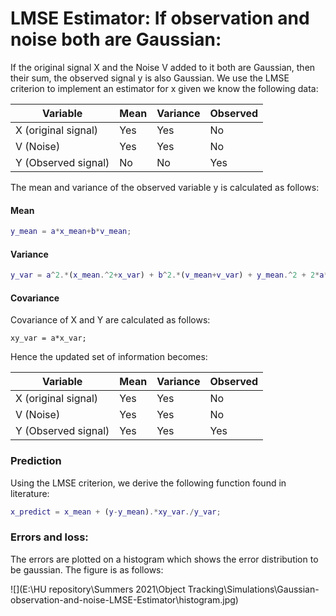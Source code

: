 # LMSE Estimator: If observation and noise both are Gaussian: 

If the original signal X and the Noise V added to it both are Gaussian, then their sum, the observed signal y is also Gaussian. We use the LMSE criterion to implement an estimator for x given we know the following data: 

| Variable            | Mean | Variance | Observed |
| ------------------- | ---- | -------- | -------- |
| X (original signal) | Yes  | Yes      | No       |
| V (Noise)           | Yes  | Yes      | No       |
| Y (Observed signal) | No   | No       | Yes      |

The mean and variance of the observed variable y is calculated as follows: 

#### Mean

```matlab
y_mean = a*x_mean+b*v_mean; 
```

#### Variance

```matlab
y_var = a^2.*(x_mean.^2+x_var) + b^2.*(v_mean+v_var) + y_mean.^2 + 2*a*b*v_mean*v_mean - 2*b*y_mean*v_mean - a*y_mean*x_mean;

```

#### Covariance

Covariance of X and Y are calculated as follows: 

```
xy_var = a*x_var;
```

Hence the updated set of information becomes: 

| Variable            | Mean | Variance | Observed |
| ------------------- | ---- | -------- | -------- |
| X (original signal) | Yes  | Yes      | No       |
| V (Noise)           | Yes  | Yes      | No       |
| Y (Observed signal) | Yes  | Yes      | Yes      |

### Prediction

Using the LMSE criterion, we derive the following function found in literature: 

```MATLAB
x_predict = x_mean + (y-y_mean).*xy_var./y_var; 
```

### Errors and loss: 

The errors are plotted on a histogram which shows the error distribution to be gaussian. The figure is as follows: 

![](E:\HU repository\Summers 2021\Object Tracking\Simulations\Gaussian-observation-and-noise-LMSE-Estimator\histogram.jpg)

